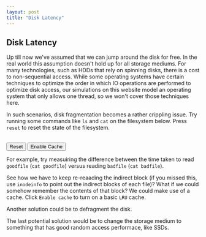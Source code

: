 ```yaml
---
layout: post
title: "Disk Latency"
---
```


## Disk Latency

Up till now we've assumed that we can jump around the disk for free.
In the real world this assumption doesn't hold up for all storage mediums.
For many technologies, such as HDDs that rely on spinning disks, there is a cost to non-sequential access.
While some operating systems have certain techniques to optimize the order in which IO operations are performed to optimize disk access,
our simulations on this website model an operating system that only allows one thread, so we won't cover those techniques here.

In such scenarios, disk fragmentation becomes a rather crippling issue.
Try running some commands like `ls` and `cat` on the filesystem below.
Press `reset` to reset the state of the filesystem.

<div id='latency_container'>
</div>
<br>
<button onclick='setup()'>Reset</button>
<button onclick='enable_cache()'>Enable Cache</button>
<script src="{{ '/js/pages/disk_latency.js' | relative_url }}"></script>

For example, try measuiring the difference between the time taken to read
`goodfile` (`cat goodfile`) versus reading `badfile` (`cat badfile`).

See how we have to keep re-reaading the indirect block
(if you missed this, use `inodeinfo` to point out the indirect blocks of each file)?
What if we could somehow remember the contents of that block?
We could make use of a cache. Click `Enable cache` to turn on a basic `LRU` cache.

Another solution could be to defragment the disk.
<!-- (TODO make a way to turn of animations temporarily)-->
The last potential solution would be to change the storage medium to something
that has good random access performace, like SSDs.
<!--(TODO provide programs to run the myfs ioctls)-->
